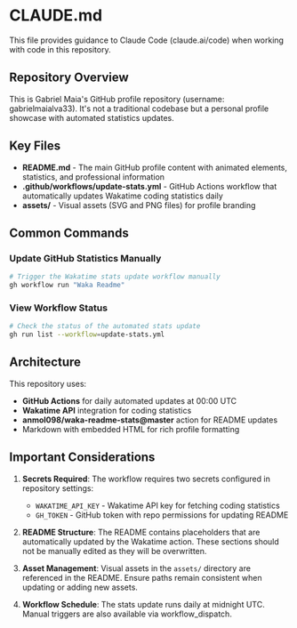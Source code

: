 # CLAUDE.md

This file provides guidance to Claude Code (claude.ai/code) when working with code in this repository.

## Repository Overview

This is Gabriel Maia's GitHub profile repository (username: gabrielmaialva33). It's not a traditional codebase but a personal profile showcase with automated statistics updates.

## Key Files

- **README.md** - The main GitHub profile content with animated elements, statistics, and professional information
- **.github/workflows/update-stats.yml** - GitHub Actions workflow that automatically updates Wakatime coding statistics daily
- **assets/** - Visual assets (SVG and PNG files) for profile branding

## Common Commands

### Update GitHub Statistics Manually
```bash
# Trigger the Wakatime stats update workflow manually
gh workflow run "Waka Readme"
```

### View Workflow Status
```bash
# Check the status of the automated stats update
gh run list --workflow=update-stats.yml
```

## Architecture

This repository uses:
- **GitHub Actions** for daily automated updates at 00:00 UTC
- **Wakatime API** integration for coding statistics
- **anmol098/waka-readme-stats@master** action for README updates
- Markdown with embedded HTML for rich profile formatting

## Important Considerations

1. **Secrets Required**: The workflow requires two secrets configured in repository settings:
   - `WAKATIME_API_KEY` - Wakatime API key for fetching coding statistics
   - `GH_TOKEN` - GitHub token with repo permissions for updating README

2. **README Structure**: The README contains placeholders that are automatically updated by the Wakatime action. These sections should not be manually edited as they will be overwritten.

3. **Asset Management**: Visual assets in the `assets/` directory are referenced in the README. Ensure paths remain consistent when updating or adding new assets.

4. **Workflow Schedule**: The stats update runs daily at midnight UTC. Manual triggers are also available via workflow_dispatch.